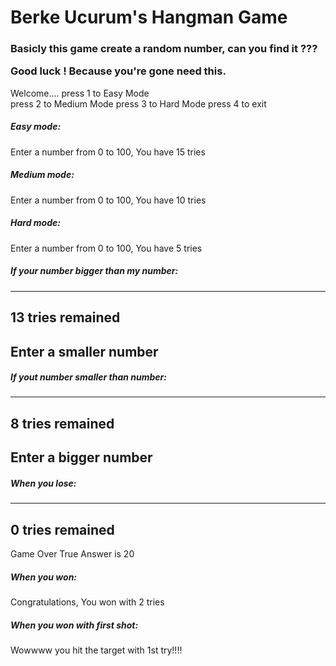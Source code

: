 <h1>Berke Ucurum's Hangman Game</h1> 

<h3>Basicly this game create a random number, can you find it ???

Good luck ! Because you're gone need this. </h3>


Welcome.... 
press 1 to Easy Mode  
press 2 to Medium Mode 
press 3 to Hard Mode 
press 4 to exit


<h5>Easy mode:</h5>
Enter a number from 0 to 100, You have 15 tries

<h5>Medium mode:</h5>
Enter a number from 0 to 100, You have 10 tries

<h5>Hard mode:</h5>
Enter a number from 0 to 100, You have 5 tries


<h5>If your number bigger than my number:</h5>

---------------------------------- 
13 tries remained 
----------------------------------
Enter a smaller number 
----------------------------------

<h5>If yout number smaller than number:</h5>

---------------------------------- 
8 tries remained 
----------------------------------
Enter a bigger number 
----------------------------------

<h5>When you lose:</h5>

---------------------------------- 
0 tries remained 
----------------------------------
Game Over
True Answer is 20

<h5>When you won:</h5>

Congratulations, You won with 2 tries

<h5>When you won with first shot:</h5>

Wowwww you hit the target with 1st try!!!!
